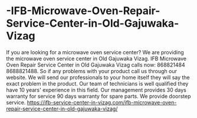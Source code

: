 # -IFB-Microwave-Oven-Repair-Service-Center-in-Old-Gajuwaka-Vizag
  If you are looking for a microwave oven service center? We are providing the microwave oven service center in Old Gajuwaka Vizag. IFB Microwave Oven Repair Service Center in Old Gajuwaka Vizag calls now: 868821484 8688821488. So if any problems with your product call us through our website. We will send our professionals to your home itself they will say the exact problem in the product. Our team of technicians is well qualified they have 10 years' experience in this field. Our management provides 30 days warranty for service 90 days warranty for spare parts. We provide doorstep service.  https://ifb-service-center-in-vizag.com/ifb-microwave-oven-repair-service-center-in-old-gajuwaka-vizag/
